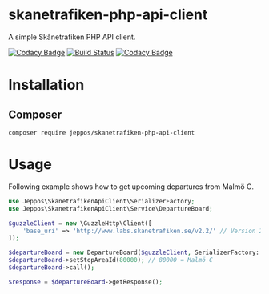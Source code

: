 skanetrafiken-php-api-client
==
A simple Skånetrafiken PHP API client.

[![Codacy Badge](https://api.codacy.com/project/badge/Grade/11f57782e049471ba15ed0622cb1b108)](https://www.codacy.com/app/jeppos/skanetrafiken-php-api-client?utm_source=github.com&amp;utm_medium=referral&amp;utm_content=jeppos/skanetrafiken-php-api-client&amp;utm_campaign=Badge_Grade)
[![Build Status](https://travis-ci.org/jeppos/skanetrafiken-php-api-client.svg?branch=master)](https://travis-ci.org/jeppos/skanetrafiken-php-api-client)
[![Codacy Badge](https://api.codacy.com/project/badge/Coverage/11f57782e049471ba15ed0622cb1b108)](https://www.codacy.com/app/jeppos/skanetrafiken-php-api-client?utm_source=github.com&utm_medium=referral&utm_content=jeppos/skanetrafiken-php-api-client&utm_campaign=Badge_Coverage)

# Installation
## Composer

```
composer require jeppos/skanetrafiken-php-api-client
```

# Usage

Following example shows how to get upcoming departures from Malmö C.

```php
use Jeppos\SkanetrafikenApiClient\SerializerFactory;
use Jeppos\SkanetrafikenApiClient\Service\DepartureBoard;

$guzzleClient = new \GuzzleHttp\Client([
    'base_uri' => 'http://www.labs.skanetrafiken.se/v2.2/' // Version 2.2 of Skånetrafiken API
]);

$departureBoard = new DepartureBoard($guzzleClient, SerializerFactory::create());
$departureBoard->setStopAreaId(80000); // 80000 = Malmö C
$departureBoard->call();

$response = $departureBoard->getResponse();
```
